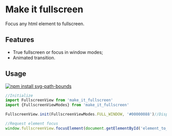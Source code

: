 # Make it fullscreen
Focus any html element to fullscreen.
## Features
- True fullscreen or focus in window modes;
- Animated transition.

## Usage
[![npm install svg-path-bounds](https://nodei.co/npm/make_it_fullscreen.png?mini=true)](https://npmjs.org/package/make_it_fullscreen/)

```js
//Initialize
import FullscreenView from 'make_it_fullscreen'
import {FullscreenViewModes} from 'make_it_fullscreen'

FullscreenView.init(FullscreenViewModes.FULL_WINDOW, '#00000088')//Display mode, cover color

//Request element focus
window.fullscreenView.focusElement(document.getElementById('element_to_focus'))
```